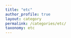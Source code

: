 ```yaml
---
title: "etc"
author_profile: true
layout: category
permalink: /categories/etc/
taxonomy: etc
---
```

